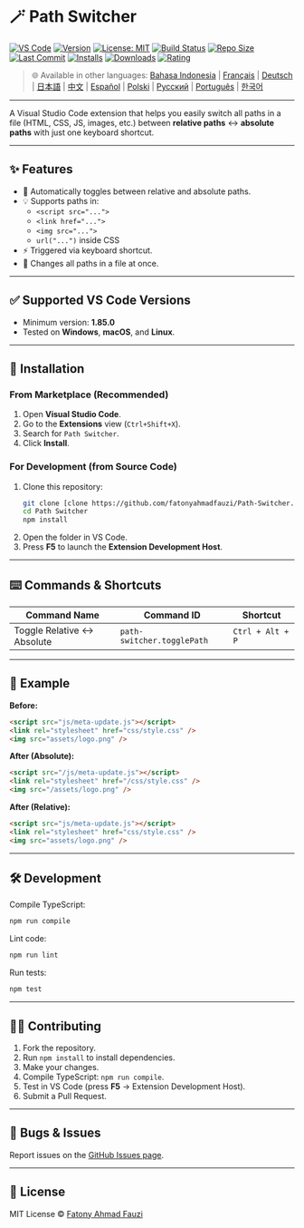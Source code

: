 # 🪄 Path Switcher

[![VS Code](https://img.shields.io/badge/VS%20Code-1.85.0+-blue.svg)](https://code.visualstudio.com/)
[![Version](https://img.shields.io/github/v/release/fatonyahmadfauzi/Path-Switcher?color=blue.svg)](https://github.com/fatonyahmadfauzi/Path-Switcher/releases)
[![License: MIT](https://img.shields.io/github/license/fatonyahmadfauzi/Path-Switcher?color=green.svg)](LICENSE)
[![Build Status](https://github.com/fatonyahmadfauzi/Path-Switcher/actions/workflows/main.yml/badge.svg)](https://github.com/fatonyahmadfauzi/Path-Switcher/actions)
[![Repo Size](https://img.shields.io/github/repo-size/fatonyahmadfauzi/Path-Switcher?color=yellow.svg)](https://github.com/fatonyahmadfauzi/Path-Switcher)
[![Last Commit](https://img.shields.io/github/last-commit/fatonyahmadfauzi/Path-Switcher?color=brightgreen.svg)](https://github.com/fatonyahmadfauzi/Path-Switcher/commits/main)
[![Installs](https://vsmarketplacebadges.dev/installs-short/fatonyahmadfauzi.path-switcher.svg)](https://marketplace.visualstudio.com/items?itemName=fatonyahmadfauzi.path-switcher)
[![Downloads](https://vsmarketplacebadges.dev/downloads-short/fatonyahmadfauzi.path-switcher.svg)](https://marketplace.visualstudio.com/items?itemName=fatonyahmadfauzi.path-switcher)
[![Rating](https://vsmarketplacebadges.dev/rating-short/fatonyahmadfauzi.path-switcher.svg)](https://marketplace.visualstudio.com/items?itemName=fatonyahmadfauzi.path-switcher)

> 🌐 Available in other languages: [Bahasa Indonesia](docs/lang/README-ID.md) | [Français](docs/lang/README-FR.md) | [Deutsch](docs/lang/README-DE.md) | [日本語](docs/lang/README-JP.md) | [中文](docs/lang/README-ZH.md) | [Español](docs/lang/README-ES.md) | [Polski](docs/lang/README-PL.md) | [Русский](docs/lang/README-RU.md) | [Português](docs/lang/README-PT.md) | [한국어](docs/lang/README-KO.md)

---

A Visual Studio Code extension that helps you easily switch all paths in a file (HTML, CSS, JS, images, etc.) between **relative paths** ↔️ **absolute paths** with just one keyboard shortcut.

---

## ✨ Features

- 🔁 Automatically toggles between relative and absolute paths.
- 💡 Supports paths in:
  - `<script src="...">`
  - `<link href="...">`
  - `<img src="...">`
  - `url("...")` inside CSS
- ⚡ Triggered via keyboard shortcut.
- 🧭 Changes all paths in a file at once.

---

## ✅ Supported VS Code Versions

- Minimum version: **1.85.0**
- Tested on **Windows**, **macOS**, and **Linux**.

---

## 🧩 Installation

### From Marketplace (Recommended)

1.  Open **Visual Studio Code**.
2.  Go to the **Extensions** view (`Ctrl+Shift+X`).
3.  Search for `Path Switcher`.
4.  Click **Install**.

### For Development (from Source Code)

1.  Clone this repository:
    ```bash
    git clone [clone https://github.com/fatonyahmadfauzi/Path-Switcher.git](https://github.com/fatonyahmadfauzi/Path-Switcher.git)
    cd Path Switcher
    npm install
    ```
2.  Open the folder in VS Code.
3.  Press **F5** to launch the **Extension Development Host**.

---

## ⌨️ Commands & Shortcuts

| Command Name                | Command ID                 | Shortcut         |
| --------------------------- | -------------------------- | ---------------- |
| Toggle Relative ↔️ Absolute | `path-switcher.togglePath` | `Ctrl + Alt + P` |

---

## 🧠 Example

**Before:**

```html
<script src="js/meta-update.js"></script>
<link rel="stylesheet" href="css/style.css" />
<img src="assets/logo.png" />
```

**After (Absolute):**

```html
<script src="/js/meta-update.js"></script>
<link rel="stylesheet" href="/css/style.css" />
<img src="/assets/logo.png" />
```

**After (Relative):**

```html
<script src="js/meta-update.js"></script>
<link rel="stylesheet" href="css/style.css" />
<img src="assets/logo.png" />
```

---

## 🛠️ Development

Compile TypeScript:

```bash
npm run compile
```

Lint code:

```bash
npm run lint
```

Run tests:

```bash
npm test
```

---

## 🧑‍💻 Contributing

1. Fork the repository.
2. Run `npm install` to install dependencies.
3. Make your changes.
4. Compile TypeScript: `npm run compile`.
5. Test in VS Code (press **F5** → Extension Development Host).
6. Submit a Pull Request.

---

## 🐞 Bugs & Issues

Report issues on the [GitHub Issues page](https://github.com/fatonyahmadfauzi/Path-Switcher/issues).

---

## 🧾 License

MIT License © [Fatony Ahmad Fauzi](LICENSE)
